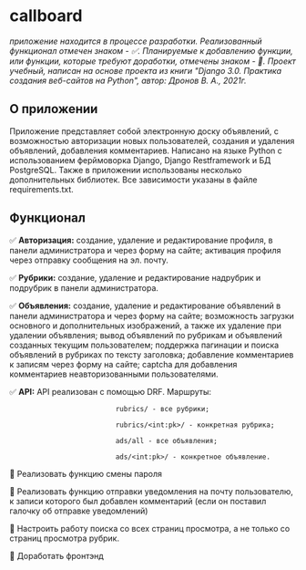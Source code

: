# callboard 
*приложение находится в процессе разработки. 
Реализованный функционал отмечен знаком - :white_check_mark:. 
Планируемые к добавлению функции, или функции, которые требуют доработки, отмечены знаком - :black_square_button:.
Проект учебный, написан на основе проекта из книги "Django 3.0. Практика создания веб-сайтов на Python", автор: Дронов В. А., 2021г.*

## О приложении
  Приложение представляет собой электронную доску объявлений, с возможностью авторизации новых пользователей, создания и удаления объявлений, добавления комментариев. 
  Написано на языке Python с использованием ферймоворка Django, Django Restframework и БД PostgreSQL. Также в приложении использованы несколько дополнительных библиотек. Все
  зависимости указаны в файле requirements.txt. 
  
  
## Функционал
  :white_check_mark: **Авторизация:** создание, удаление и редактирование профиля, в панели администратора и через форму на сайте;
                                      активация профиля через отправку сообщения на эл. почту.
                                      
  :white_check_mark: **Рубрики:** создание, удаление и редактирование надрубрик и подрубрик в панели администратора.
  
  :white_check_mark: **Объявления:** создание, удаление и редактирование объявлений в панели администратора и через форму на сайте;
                                    возможность загрузки основного и дополнительных изображений, а также их удаление при удалении объявления;
                                    вывод объявлений по рубрикам и объявлений созданных текущим пользователем;
                                    поддержка пагинации и поиска объявлений в рубриках по тексту заголовка;
                                    добавление комментариев к записям через форму на сайте;
                                    captcha для добавления комментариев неавторизованными пользователями.
                                    
  :white_check_mark: **API:** API реализован с помощью DRF. Маршруты:  
  
                              rubrics/ - все рубрики; 
                              
                              rubrics/<int:pk>/ - конкретная рубрика;
                              
                              ads/all - все объявления; 
                              
                              ads/<int:pk>/ - конкретное объявление. 
                                    
  :black_square_button: Реализовать функцию смены пароля 
 
  :black_square_button: Реализовать функцию отправки уведомления на почту пользователю, к записи которого был добавлен комментарий (если он поставил галочку об отправке 
                        уведомлений)
                        
  :black_square_button: Настроить работу поиска со всех страниц просмотра, а не только со страниц просмотра рубрик. 
  
  :black_square_button: Доработать фронтэнд 
  

